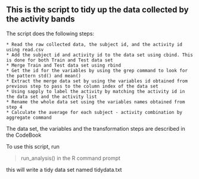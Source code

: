 ## This is the script to tidy up the data collected by the activity bands

The script does the following steps:

	* Read the raw collected data, the subject id, and the activity id using read.csv
	* Add the subject id and activity id to the data set using cbind. This is done for both Train and Test data set
	* Merge Train and Test data set using rbind
	* Get the id for the variables by using the grep command to look for the pattern std() and mean()
	* Extract the merge data set by using the variables id obtained from previous step to pass to the column index of the data set
	* Using sapply to label the activity by matching the activity id in the data set and the activity list
	* Rename the whole data set using the variables names obtained from step 4
	* Calculate the average for each subject - activity combination by aggregate command
	
The data set, the variables and the transformation steps are described in the CodeBook


To use this script, run

> run_analysis()  in the R command prompt

this will write a tidy data set named tidydata.txt


